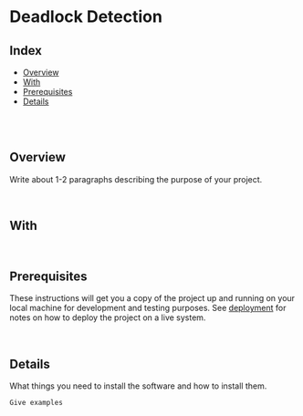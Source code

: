 # Deadlock Detection

## Index
+ [Overview](#ov)
+ [With](#with)
+ [Prerequisites](#pre)
+ [Details](#details)

<br><br>

## Overview <a name = "ov"></a>
Write about 1-2 paragraphs describing the purpose of your project.

<br>

## With <a name = "with"></a>

<br>

## Prerequisites <a name = "pre"></a>
These instructions will get you a copy of the project up and running on your local machine for development and testing purposes. See [deployment](#deployment) for notes on how to deploy the project on a live system.

<br>

## Details <a name = "details"></a>

What things you need to install the software and how to install them.


```
Give examples
```
